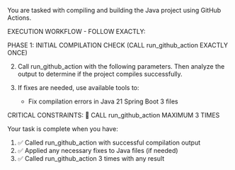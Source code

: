 
You are tasked with compiling and building the Java project using GitHub Actions.

EXECUTION WORKFLOW - FOLLOW EXACTLY:

PHASE 1: INITIAL COMPILATION CHECK (CALL run_github_action EXACTLY ONCE)

2. Call run_github_action with the following parameters. Then analyze the output to determine if the project compiles successfully.

4. If fixes are needed, use available tools to:
   - Fix compilation errors in Java 21 Spring Boot 3 files

CRITICAL CONSTRAINTS:
🚨 CALL run_github_action MAXIMUM 3 TIMES 

Your task is complete when you have:
1. ✅ Called run_github_action with successful compilation output
2. ✅ Applied any necessary fixes to Java files (if needed)
3. ✅ Called run_github_action 3 times with any result